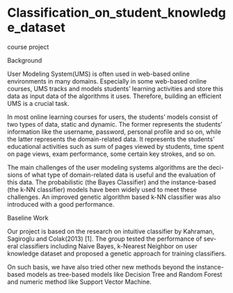 # Classification_on_student_knowledge_dataset
course project

Background

User Modeling System(UMS) is often used in web-based online environments in many domains. Especially in some web-based online courses, UMS tracks and models students’ learning activities and store this data as input data of the algorithms it uses. Therefore, building an efficient UMS is a crucial task.

In most online learning courses for users, the students’ models consist of two types of data, static and dynamic. The former represents the students’ information like the username, password, personal profile and so on, while the latter represents the domain-related data. It represents the students’ educational activities such as sum of pages viewed by students, time spent on page views, exam performance, some certain key strokes, and so on.

The main challenges of the user modeling systems algorithms are the deci- sions of what type of domain-related data is useful and the evaluation of this data. The probabilistic (the Bayes Classifier) and the instance-based (the k-NN classifier) models have been widely used to meet these challenges. An improved genetic algorithm based k-NN classifier was also introduced with a good performance.

Baseline Work

Our project is based on the research on intuitive classifier by Kahraman, Sagiroglu and Colak(2013) [1]. The group tested the performance of sev- eral classifiers including Naive Bayes, k-Nearest Neighbor on user knowledge dataset and proposed a genetic approach for training classifiers.

On such basis, we have also tried other new methods beyond the instance- based models as tree-based models like Decision Tree and Random Forest and numeric method like Support Vector Machine.
